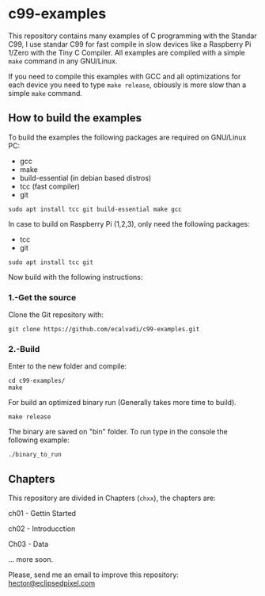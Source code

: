 # c99-examples

This repository contains many examples of C programming with the Standar C99, I use standar C99 for fast compile in slow devices like a Raspberry Pi 1/Zero with the Tiny C Compiler. All examples are compiled with a simple `make` command in any GNU/Linux.

If you need to compile this examples with GCC and all optimizations for each device you need to type `make release`, obiously is more slow than a simple `make` command.

## How to build the examples

To build the examples the following packages are required on GNU/Linux PC:

 - gcc
 - make
 - build-essential (in debian based distros)
 - tcc (fast compiler)
 - git

~~~
sudo apt install tcc git build-essential make gcc
~~~

In case to build on Raspberry Pi (1,2,3), only need the following packages:

 - tcc
 - git

~~~
sudo apt install tcc git
~~~

Now build with the following instructions:

### 1.-Get the source

Clone the Git repository with:

~~~
git clone https://github.com/ecalvadi/c99-examples.git
~~~

### 2.-Build

Enter to the new folder and compile:

~~~
cd c99-examples/
make
~~~

For build an optimized binary run (Generally takes more time to build).

~~~
make release
~~~

The binary are saved on "bin" folder. To run type in the console the following example:

~~~
./binary_to_run
~~~

## Chapters

This repository are divided in Chapters (`chxx`), the chapters are:

ch01 - Gettin Started

ch02 - Introducction

Ch03 - Data

... more soon.

Please, send me an email to improve this repository: hector@eclipsedpixel.com 
